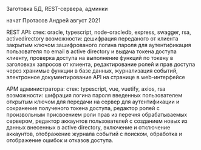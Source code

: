 Заготовка БД, REST-сервера, админки

начат Протасов Андрей
август 2021

REST API:
  стек: oracle, typescript, node-oracledb, express, swagger, rsa, activedirectory
  возможности: дешифрация переданого от клиента закрытым ключом зашифрованого логина пароля для аутентификация пользователя по email в active directory и выдача токена доступа клиенту, проверка доступа на выполнение функций по токену в заголовках запросов от клиента, редактирование ролей и прав доступа через хранимые функции в базе данных, журнализация событий, электронное документирование API на странице в web-интерфейсе

АРМ администратора:
  стек: typescript, vue, vuetify, axios, rsa
  возможности: шифрация логина пароля введенных пользователем открытым ключом для передачи на сервер для аутентификации и сохранение полученого токена доступа, редактор ролей с произвольным присвоением роли прав из перечня обрабатываемых сервером, редактор аккаунтов пользователей с созданием новых из данных внесенных в active directory, включение и отключение аккаунтов, отображение журнала событий с поиском, обработка и отображение ошибок и отказов доступа.
  
